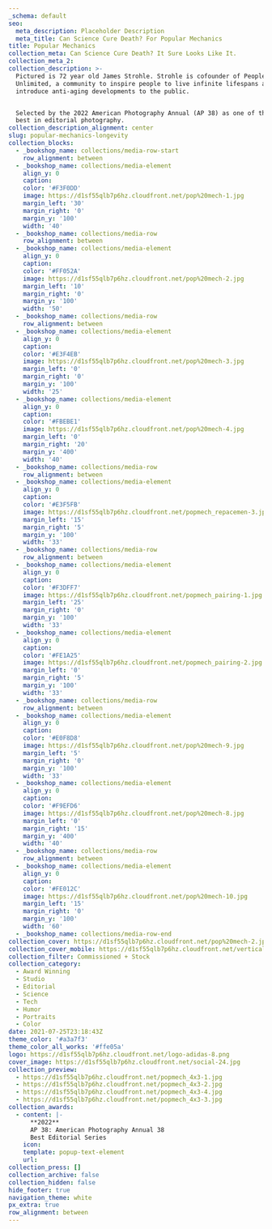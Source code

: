 ```yaml
---
_schema: default
seo:
  meta_description: Placeholder Description
  meta_title: Can Science Cure Death? For Popular Mechanics
title: Popular Mechanics
collection_meta: Can Science Cure Death? It Sure Looks Like It.
collection_meta_2:
collection_description: >-
  Pictured is 72 year old James Strohle. Strohle is cofounder of People
  Unlimited, a community to inspire people to live infinite lifespans and to
  introduce anti-aging developments to the public.


  Selected by the 2022 American Photography Annual (AP 38) as one of the year’s
  best in editorial photography.
collection_description_alignment: center
slug: popular-mechanics-longevity
collection_blocks:
  - _bookshop_name: collections/media-row-start
    row_alignment: between
  - _bookshop_name: collections/media-element
    align_y: 0
    caption:
    color: '#F3F0DD'
    image: https://d1sf55qlb7p6hz.cloudfront.net/pop%20mech-1.jpg
    margin_left: '30'
    margin_right: '0'
    margin_y: '100'
    width: '40'
  - _bookshop_name: collections/media-row
    row_alignment: between
  - _bookshop_name: collections/media-element
    align_y: 0
    caption:
    color: '#FF052A'
    image: https://d1sf55qlb7p6hz.cloudfront.net/pop%20mech-2.jpg
    margin_left: '10'
    margin_right: '0'
    margin_y: '100'
    width: '50'
  - _bookshop_name: collections/media-row
    row_alignment: between
  - _bookshop_name: collections/media-element
    align_y: 0
    caption:
    color: '#E3F4EB'
    image: https://d1sf55qlb7p6hz.cloudfront.net/pop%20mech-3.jpg
    margin_left: '0'
    margin_right: '0'
    margin_y: '100'
    width: '25'
  - _bookshop_name: collections/media-element
    align_y: 0
    caption:
    color: '#FBEBE1'
    image: https://d1sf55qlb7p6hz.cloudfront.net/pop%20mech-4.jpg
    margin_left: '0'
    margin_right: '20'
    margin_y: '400'
    width: '40'
  - _bookshop_name: collections/media-row
    row_alignment: between
  - _bookshop_name: collections/media-element
    align_y: 0
    caption:
    color: '#E3F5FB'
    image: https://d1sf55qlb7p6hz.cloudfront.net/popmech_repacemen-3.jpg
    margin_left: '15'
    margin_right: '5'
    margin_y: '100'
    width: '33'
  - _bookshop_name: collections/media-row
    row_alignment: between
  - _bookshop_name: collections/media-element
    align_y: 0
    caption:
    color: '#F3DFF7'
    image: https://d1sf55qlb7p6hz.cloudfront.net/popmech_pairing-1.jpg
    margin_left: '25'
    margin_right: '0'
    margin_y: '100'
    width: '33'
  - _bookshop_name: collections/media-element
    align_y: 0
    caption:
    color: '#FE1A25'
    image: https://d1sf55qlb7p6hz.cloudfront.net/popmech_pairing-2.jpg
    margin_left: '0'
    margin_right: '5'
    margin_y: '100'
    width: '33'
  - _bookshop_name: collections/media-row
    row_alignment: between
  - _bookshop_name: collections/media-element
    align_y: 0
    caption:
    color: '#E0F8D8'
    image: https://d1sf55qlb7p6hz.cloudfront.net/pop%20mech-9.jpg
    margin_left: '5'
    margin_right: '0'
    margin_y: '100'
    width: '33'
  - _bookshop_name: collections/media-element
    align_y: 0
    caption:
    color: '#F9EFD6'
    image: https://d1sf55qlb7p6hz.cloudfront.net/pop%20mech-8.jpg
    margin_left: '0'
    margin_right: '15'
    margin_y: '400'
    width: '40'
  - _bookshop_name: collections/media-row
    row_alignment: between
  - _bookshop_name: collections/media-element
    align_y: 0
    caption:
    color: '#FE012C'
    image: https://d1sf55qlb7p6hz.cloudfront.net/pop%20mech-10.jpg
    margin_left: '15'
    margin_right: '0'
    margin_y: '100'
    width: '60'
  - _bookshop_name: collections/media-row-end
collection_cover: https://d1sf55qlb7p6hz.cloudfront.net/pop%20mech-2.jpg
collection_cover_mobile: https://d1sf55qlb7p6hz.cloudfront.net/verticalcovers-53.jpg
collection_filter: Commissioned + Stock
collection_category:
  - Award Winning
  - Studio
  - Editorial
  - Science
  - Tech
  - Humor
  - Portraits
  - Color
date: 2021-07-25T23:18:43Z
theme_color: '#a3a7f3'
theme_color_all_works: '#ffe05a'
logo: https://d1sf55qlb7p6hz.cloudfront.net/logo-adidas-8.png
cover_image: https://d1sf55qlb7p6hz.cloudfront.net/social-24.jpg
collection_preview:
  - https://d1sf55qlb7p6hz.cloudfront.net/popmech_4x3-1.jpg
  - https://d1sf55qlb7p6hz.cloudfront.net/popmech_4x3-2.jpg
  - https://d1sf55qlb7p6hz.cloudfront.net/popmech_4x3-4.jpg
  - https://d1sf55qlb7p6hz.cloudfront.net/popmech_4x3-3.jpg
collection_awards:
  - content: |-
      **2022**  
      AP 38: American Photography Annual 38  
      Best Editorial Series
    icon:
    template: popup-text-element
    url:
collection_press: []
collection_archive: false
collection_hidden: false
hide_footer: true
navigation_theme: white
px_extra: true
row_alignment: between
---
```

